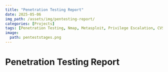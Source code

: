 ```yaml
---
title: "Penetration Testing Report"
date: 2025-05-06
img_path: /assets/img/pentesting-report/
categories: [Projects]
tags: [Penetration Testing, Nmap, Metasploit, Privilege Escalation, CVSS Scoring, MITRE ATT&CK, Brute Force, Reverse Shells, Linux Enumeration, Windows Exploitation, Vulnerability Assessment, Reporting, OSCP Prep, Ethical Hacking, Red Team Simulation]
image:
  path: penteststages.png
---
```


# Penetration Testing Report
